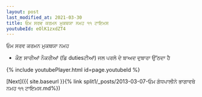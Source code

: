 ```yaml
---
layout: post
last_modified_at: 2021-03-30
title: ਓਮ ਸਰਵ ਕਰਮਨ ਮੁਕਥਯਾ ਨਮਹ ੧੧ ਟਾਇਮਸ
youtubeId: eOlK1zxdZT4
---
```

 
 
 ਓਮ ਸਰਵ ਕਰਮਨ ਮੁਕਥਯਾ ਨਮਹ  
 
 -  ਕੌਣ ਸਾਰੀਆਂ ਨੌਕਰੀਆਂ (ਡਿ dutiesਟੀਆਂ) ਜਲ ਪਰਲੋ ਦੇ ਬਾਅਦ ਦੁਬਾਰਾ ਉੱਠਦਾ ਹੈ 
 
  
 
  
 
 
 
 
 
 


{% include youtubePlayer.html id=page.youtubeId %}
 
[Next]({{ site.baseurl }}{% link  split1/_posts/2013-03-07-ਓਮ ਗੰਧਪਾਲੀਨੇ ਭਾਗਾਵਥੇ ਨਮਹ ੧੧ ਟਾਇਮਸ.md%})
 
